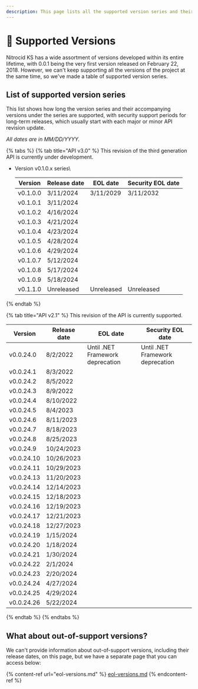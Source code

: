 ```yaml
---
description: This page lists all the supported version series and their history.
---
```


# 🔱 Supported Versions

Nitrocid KS has a wide assortment of versions developed within its entire lifetime, with 0.0.1 being the very first version released on February 22, 2018. However, we can't keep supporting all the versions of the project at the same time, so we've made a table of supported version series.

## List of supported version series

This list shows how long the version series and their accompanying versions under the series are supported, with security support periods for long-term releases, which usually start with each major or minor API revision update.

_All dates are in MM/DD/YYYY._

{% tabs %}
{% tab title="API v3.0" %}
This revision of the third generation API is currently under development.

*   Version v0.1.0.x series\


    | Version  | Release date | EOL date   | Security EOL date |
    | -------- | ------------ | ---------- | ----------------- |
    | v0.1.0.0 | 3/11/2024    | 3/11/2029  | 3/11/2032         |
    | v0.1.0.1 | 3/11/2024    |            |                   |
    | v0.1.0.2 | 4/16/2024    |            |                   |
    | v0.1.0.3 | 4/21/2024    |            |                   |
    | v0.1.0.4 | 4/23/2024    |            |                   |
    | v0.1.0.5 | 4/28/2024    |            |                   |
    | v0.1.0.6 | 4/29/2024    |            |                   |
    | v0.1.0.7 | 5/12/2024    |            |                   |
    | v0.1.0.8 | 5/17/2024    |            |                   |
    | v0.1.0.9 | 5/18/2024    |            |                   |
    | v0.1.1.0 | Unreleased   | Unreleased | Unreleased        |
{% endtab %}

{% tab title="API v2.1" %}
This revision of the API is currently supported.

| Version    | Release date | EOL date                         | Security EOL date                |
| ---------- | ------------ | -------------------------------- | -------------------------------- |
| v0.0.24.0  | 8/2/2022     | Until .NET Framework deprecation | Until .NET Framework deprecation |
| v0.0.24.1  | 8/3/2022     |                                  |                                  |
| v0.0.24.2  | 8/5/2022     |                                  |                                  |
| v0.0.24.3  | 8/9/2022     |                                  |                                  |
| v0.0.24.4  | 8/10/2022    |                                  |                                  |
| v0.0.24.5  | 8/4/2023     |                                  |                                  |
| v0.0.24.6  | 8/11/2023    |                                  |                                  |
| v0.0.24.7  | 8/18/2023    |                                  |                                  |
| v0.0.24.8  | 8/25/2023    |                                  |                                  |
| v0.0.24.9  | 10/24/2023   |                                  |                                  |
| v0.0.24.10 | 10/26/2023   |                                  |                                  |
| v0.0.24.11 | 10/29/2023   |                                  |                                  |
| v0.0.24.13 | 11/20/2023   |                                  |                                  |
| v0.0.24.14 | 12/14/2023   |                                  |                                  |
| v0.0.24.15 | 12/18/2023   |                                  |                                  |
| v0.0.24.16 | 12/19/2023   |                                  |                                  |
| v0.0.24.17 | 12/21/2023   |                                  |                                  |
| v0.0.24.18 | 12/27/2023   |                                  |                                  |
| v0.0.24.19 | 1/15/2024    |                                  |                                  |
| v0.0.24.20 | 1/18/2024    |                                  |                                  |
| v0.0.24.21 | 1/30/2024    |                                  |                                  |
| v0.0.24.22 | 2/1/2024     |                                  |                                  |
| v0.0.24.23 | 2/20/2024    |                                  |                                  |
| v0.0.24.24 | 4/27/2024    |                                  |                                  |
| v0.0.24.25 | 4/29/2024    |                                  |                                  |
| v0.0.24.26 | 5/22/2024    |                                  |                                  |
{% endtab %}
{% endtabs %}

## What about out-of-support versions?

We can't provide information about out-of-support versions, including their release dates, on this page, but we have a separate page that you can access below:

{% content-ref url="eol-versions.md" %}
[eol-versions.md](eol-versions.md)
{% endcontent-ref %}
